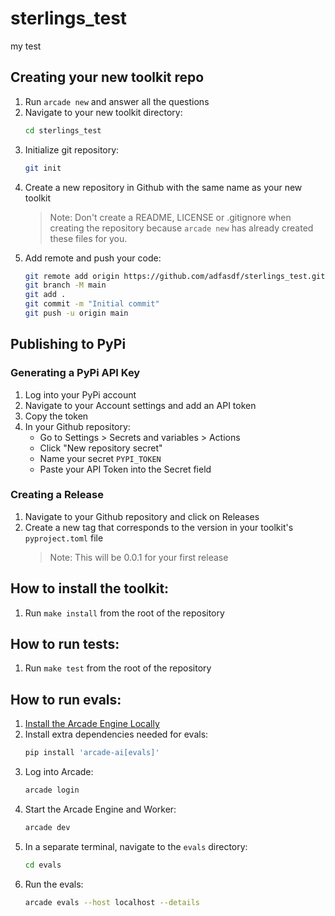 # sterlings_test

my test

## Creating your new toolkit repo

1. Run `arcade new` and answer all the questions
2. Navigate to your new toolkit directory:
   ```bash
   cd sterlings_test
   ```
3. Initialize git repository:
   ```bash
   git init
   ```
4. Create a new repository in Github with the same name as your new toolkit
   > Note: Don't create a README, LICENSE or .gitignore when creating the repository because `arcade new` has already created these files for you.
5. Add remote and push your code:
   ```bash
   git remote add origin https://github.com/adfasdf/sterlings_test.git
   git branch -M main
   git add .
   git commit -m "Initial commit"
   git push -u origin main
   ```

## Publishing to PyPi

### Generating a PyPi API Key

1. Log into your PyPi account
2. Navigate to your Account settings and add an API token
3. Copy the token
4. In your Github repository:
   - Go to Settings > Secrets and variables > Actions
   - Click "New repository secret"
   - Name your secret `PYPI_TOKEN`
   - Paste your API Token into the Secret field

### Creating a Release

1. Navigate to your Github repository and click on Releases
2. Create a new tag that corresponds to the version in your toolkit's `pyproject.toml` file
   > Note: This will be 0.0.1 for your first release

## How to install the toolkit:
1. Run `make install` from the root of the repository

## How to run tests:
1. Run `make test` from the root of the repository

## How to run evals:
1. [Install the Arcade Engine Locally](https://docs.arcade.dev/home/install/local)
2. Install extra dependencies needed for evals:
   ```bash
   pip install 'arcade-ai[evals]'
   ```
3. Log into Arcade:
   ```bash
   arcade login
   ```
4. Start the Arcade Engine and Worker:
   ```bash
   arcade dev
   ```
5. In a separate terminal, navigate to the `evals` directory:
   ```bash
   cd evals
   ```
5. Run the evals:
   ```bash
   arcade evals --host localhost --details
   ```
